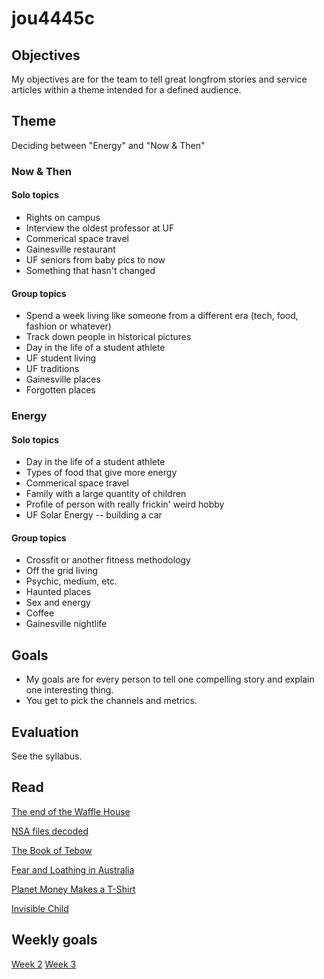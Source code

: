 jou4445c
========

## Objectives

My objectives are for the team to tell great longfrom stories and service articles within a theme intended for a defined audience.

## Theme

Deciding between "Energy" and "Now & Then"

### Now & Then

#### Solo topics

* Rights on campus
* Interview the oldest professor at UF
* Commerical space travel
* Gainesville restaurant
* UF seniors from baby pics to now
* Something that hasn't changed

#### Group topics

* Spend a week living like someone from a different era (tech, food, fashion or whatever)
* Track down people in historical pictures
* Day in the life of a student athlete
* UF student living
* UF traditions
* Gainesville places
* Forgotten places

### Energy

#### Solo topics

* Day in the life of a student athlete
* Types of food that give more energy
* Commerical space travel
* Family with a large quantity of children
* Profile of person with really frickin' weird hobby
* UF Solar Energy -- building a car

#### Group topics

* Crossfit or another fitness methodology
* Off the grid living
* Psychic, medium, etc.
* Haunted places
* Sex and energy
* Coffee
* Gainesville nightlife


## Goals

* My goals are for every person to tell one compelling story and explain one interesting thing. 
* You get to pick the channels and metrics.

## Evaluation 

See the syllabus.

## Read

[The end of the Waffle House](http://idsnews.com/news/story.aspx?id=94816)

[NSA files decoded](http://www.theguardian.com/world/interactive/2013/nov/01/snowden-nsa-files-surveillance-revelations-decoded)

[The Book of Tebow](http://sportsillustrated.cnn.com/longform/tebow/)

[Fear and Loathing in Australia](http://oneicon.oakley.com/fear-and-loathing-in-australia/)

[Planet Money Makes a T-Shirt](http://apps.npr.org/tshirt/#/title)

[Invisible Child](http://www.nytimes.com/projects/2013/invisible-child)

## Weekly goals

[Week 2](https://github.com/gotoplanb/jou4445c/blob/master/weeks/week-2.md)
[Week 3](https://github.com/gotoplanb/jou4445c/blob/master/weeks/week-3.md)